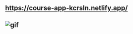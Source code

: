 ## https://course-app-kcrsln.netlify.app/ <br>

## <img src="./public/img/course-app-gif.gif" alt="gif"> <br>
